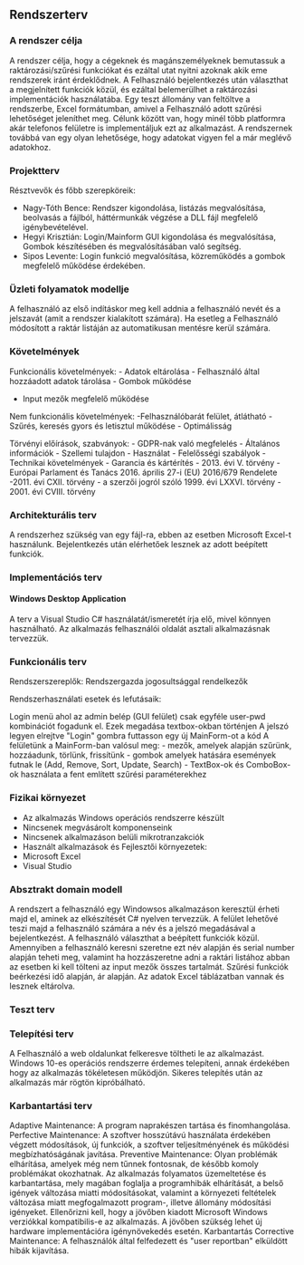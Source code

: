 ## Rendszerterv

### A rendszer célja

A rendszer célja, hogy a cégeknek és magánszemélyeknek bemutassuk a raktározási/szűrési funkciókat és ezáltal utat nyitni azoknak akik eme rendszerek iránt érdeklődnek.
A Felhasználó bejelentkezés után választhat a megjelnített funkciók közül, és ezáltal belemerülhet a raktározási implementációk használatába.
Egy teszt állomány van feltöltve a rendszerbe, Excel formátumban, amivel a Felhasználó adott szűrési lehetőséget jeleníthet meg. Célunk között van, hogy minél több platformra
akár telefonos felületre is implementáljuk ezt az alkalmazást. A rendszernek továbbá van egy olyan lehetősége, hogy adatokat vigyen fel a már meglévő adatokhoz.


### Projektterv

Résztvevők és főbb szerepköreik: 
- Nagy-Tóth Bence: Rendszer kigondolása, listázás megvalósítása, beolvasás a fájlból, háttérmunkák végzése a DLL fájl megfelelő igénybevételével.
- Hegyi Krisztián: Login/Mainform GUI kigondolása és megvalósítása, Gombok készítésében és megvalósításában való segítség.
- Sipos Levente: Login funkció megvalósítása, közreműködés a gombok megfelelő működése érdekében.

### Üzleti folyamatok modellje

A felhasználó az első indításkor meg kell addnia a felhasználó nevét és a jelszavát (amit a rendszer kialakított számára). Ha esetleg a Felhasználó 
módosított a raktár listáján az automatikusan mentésre kerül számára.


### Követelmények

Funkcionális követelmények: - Adatok eltárolása - Felhasználó által hozzáadott adatok tárolása - Gombok működése 
- Input mezők megfelelő működése 

Nem funkcionális követelmények: -Felhasználóbarát felület, átlátható - Szűrés, keresés gyors és letisztul működése - Optimálisság

Törvényi előírások, szabványok: - GDPR-nak való megfelelés - Általános információk - Szellemi tulajdon - Használat - Felelősségi szabályok -
Technikai követelmények - Garancia és kártérítés - 2013. évi V. törvény - Európai Parlament és Tanács 2016. április 27-i (EU) 2016/679 Rendelete
-2011. évi CXII. törvény - a szerzői jogról szóló 1999. évi LXXVI. törvény - 2001. évi CVIII. törvény

### Architekturális terv

A rendszerhez szükség van egy fájl-ra, ebben az esetben Microsoft Excel-t használunk.
Bejelentkezés után elérhetőek lesznek az adott beépített funkciók.

### Implementációs terv


#### Windows Desktop Application

A terv a Visual Studio C# használatát/ismeretét írja elő, mivel könnyen használható.
Az alkalmazás felhasználói oldalát asztali alkalmazásnak tervezzük.

### Funkcionális terv

Rendszerszereplők: Rendszergazda jogosultsággal rendelkezők

Rendszerhasználati esetek és lefutásaik:

Login menü ahol az admin belép (GUI felület) csak egyféle user-pwd kombinációt fogadunk el.
Ezek megadása textbox-okban történjen
A jelszó legyen elrejtve
"Login" gombra futtasson egy új MainForm-ot a kód
A felületünk a MainForm-ban valósul meg:
	- mezők, amelyek alapján szűrünk, hozzáadunk, törlünk, frissítünk
	- gombok amelyek hatására események futnak le (Add, Remove, Sort, Update, Search)
	- TextBox-ok és ComboBox-ok használata a fent említett szűrési paraméterekhez


### Fizikai környezet

- Az alkalmazás Windows operációs rendszerre készült
- Nincsenek megvásárolt komponenseink
- Nincsenek alkalmazáson belüli mikrotranzakciók
- Használt alkalmazások és Fejlesztői környezetek:
- Microsoft Excel
- Visual Studio 

### Absztrakt domain modell

A rendszert a felhasználó egy Windowsos alkalmazáson keresztül érheti majd el, aminek az elkészítését C# nyelven tervezzük. A felület
lehetővé teszi majd a felhasználó számára a név és a jelszó megadásával a bejelentkezést. A felhasználó választhat a beépített funkciók közül.
Amennyiben a felhasználó keresni szeretne ezt név alapján és serial number alapján teheti meg, valamint ha hozzászeretne adni a raktári listához 
abban az esetben ki kell tölteni az input mezők összes tartalmát. Szűrési funkciók beérkezési idő alapján, ár alapján. Az adatok Excel táblázatban
vannak és lesznek eltárolva.

### Teszt terv








### Telepítési terv

A Felhasználó a web oldalunkat felkeresve töltheti le az alkalmazást.
Windows 10-es operációs rendszerre érdemes telepíteni, annak érdekében hogy az alkalmazás tökéletesen működjön.
Sikeres telepítés után az alkalmazás már rögtön kipróbálható.


### Karbantartási terv

Adaptive Maintenance: A program naprakészen tartása és finomhangolása. Perfective Maintenance: A szoftver hosszútávú használata érdekében végzett módosítások, 
új funkciók, a szoftver teljesítményének és működési megbízhatóságának javítása.
Preventive Maintenance: Olyan problémák elhárítása, amelyek még nem tűnnek fontosnak, de később komoly problémákat okozhatnak.
Az alkalmazás folyamatos üzemeltetése és karbantartása, mely magában foglalja a programhibák elhárítását,
a belső igények változása miatti módosításokat,  valamint a környezeti feltételek változása miatt megfogalmazott program-, 
illetve állomány módosítási igényeket. Ellenőrizni kell, hogy a jövőben kiadott Microsoft Windows verziókkal 
kompatibilis-e az alkalmazás.  A jövőben szükség lehet új hardware implementációra igénynövekedés esetén.
Karbantartás Corrective Maintenance: A felhasználók által felfedezett és "user reportban" elküldött hibák kijavítása.